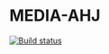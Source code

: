 # MEDIA-AHJ

[![Build status](https://ci.appveyor.com/api/projects/status/9r8lh4hf080bpo8t?svg=true)](https://ci.appveyor.com/project/demargorn/media-ahj)
